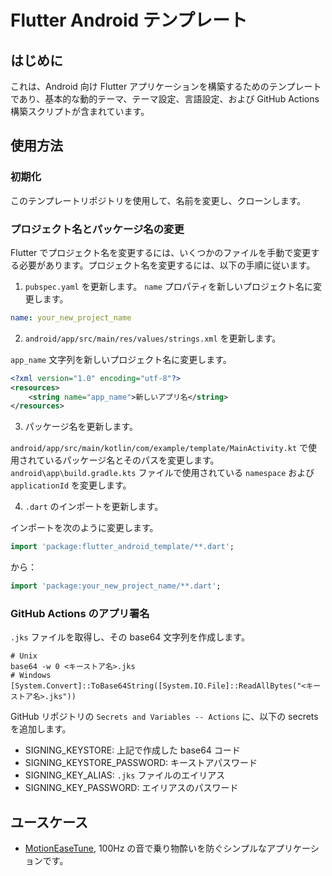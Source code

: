 # Flutter Android テンプレート

## はじめに

これは、Android 向け Flutter アプリケーションを構築するためのテンプレートであり、基本的な動的テーマ、テーマ設定、言語設定、および GitHub Actions 構築スクリプトが含まれています。

## 使用方法

### 初期化

このテンプレートリポジトリを使用して、名前を変更し、クローンします。

### プロジェクト名とパッケージ名の変更

Flutter でプロジェクト名を変更するには、いくつかのファイルを手動で変更する必要があります。プロジェクト名を変更するには、以下の手順に従います。

1. `pubspec.yaml` を更新します。
   `name` プロパティを新しいプロジェクト名に変更します。

```yaml
name: your_new_project_name
```

2. `android/app/src/main/res/values/strings.xml` を更新します。

`app_name` 文字列を新しいプロジェクト名に変更します。

```xml
<?xml version="1.0" encoding="utf-8"?>
<resources>
    <string name="app_name">新しいアプリ名</string>
</resources>
```

3. パッケージ名を更新します。

`android/app/src/main/kotlin/com/example/template/MainActivity.kt` で使用されているパッケージ名とそのパスを変更します。
`android\app\build.gradle.kts` ファイルで使用されている `namespace` および `applicationId` を変更します。

4. `.dart` のインポートを更新します。

インポートを次のように変更します。

```dart
import 'package:flutter_android_template/**.dart';
```

から：

```dart
import 'package:your_new_project_name/**.dart';
```

### GitHub Actions のアプリ署名

`.jks` ファイルを取得し、その base64 文字列を作成します。

```shell
# Unix
base64 -w 0 <キーストア名>.jks
# Windows
[System.Convert]::ToBase64String([System.IO.File]::ReadAllBytes("<キーストア名>.jks"))
```

GitHub リポジトリの `Secrets and Variables -- Actions` に、以下の secrets を追加します。
- SIGNING_KEYSTORE: 上記で作成した base64 コード
- SIGNING_KEYSTORE_PASSWORD: キーストアパスワード
- SIGNING_KEY_ALIAS: `.jks` ファイルのエイリアス
- SIGNING_KEY_PASSWORD: エイリアスのパスワード

## ユースケース

- [MotionEaseTune](https://github.com/BHznJNs/MotionEaseTune), 100Hz の音で乗り物酔いを防ぐシンプルなアプリケーションです。
